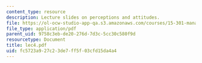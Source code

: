 ```yaml
---
content_type: resource
description: Lecture slides on perceptions and attitudes.
file: https://ol-ocw-studio-app-qa.s3.amazonaws.com/courses/15-301-managerial-psychology-fall-2006/fc5723a927c23de7ff5f03cfd15da4a4_lec4.pdf
file_type: application/pdf
parent_uid: 9758c3eb-de20-276d-7d3c-5cc30c580f9d
resourcetype: Document
title: lec4.pdf
uid: fc5723a9-27c2-3de7-ff5f-03cfd15da4a4
---
```

